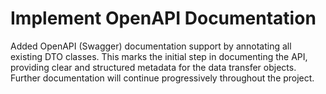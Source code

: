# Implement OpenAPI Documentation
Added OpenAPI (Swagger) documentation support by annotating all existing DTO classes. This marks the initial step in documenting the API, providing clear and structured metadata for the data transfer objects. Further documentation will continue progressively throughout the project.
